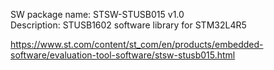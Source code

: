 SW package name: STSW-STUSB015 v1.0 <br />
Description: STUSB1602 software library for STM32L4R5 <br />

https://www.st.com/content/st_com/en/products/embedded-software/evaluation-tool-software/stsw-stusb015.html
<br />
